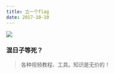```yaml
---
title: 立一个flag
date: 2017-10-10
---
```

![](http://image.baidu.com/search/detail?ct=503316480&z=undefined&tn=baiduimagedetail&ipn=d&word=%E5%86%8D%E6%B4%BB500%E5%B9%B4&step_word=&ie=utf-8&in=&cl=2&lm=-1&st=undefined&cs=3596290756,200308688&os=1340575637,530691758&simid=3377081741,404753753&pn=2&rn=1&di=137329252500&ln=1992&fr=&fmq=1507811557910_R&fm=&ic=undefined&s=undefined&se=&sme=&tab=0&width=undefined&height=undefined&face=undefined&is=0,0&istype=0&ist=&jit=&bdtype=0&spn=0&pi=0&gsm=0&objurl=http%3A%2F%2Fphoto.l99.com%2Fbigger%2F13%2F1426062204680_j8j2us.jpg&rpstart=0&rpnum=0&adpicid=0)
### 混日子等死？

> 各种视频教程、工具。知识是无价的！

